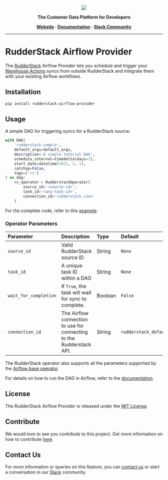 <p align="center">
  <a href="https://rudderstack.com/">
    <img src="https://user-images.githubusercontent.com/59817155/121357083-1c571300-c94f-11eb-8cc7-ce6df13855c9.png">
  </a>
</p>

<p align="center"><b>The Customer Data Platform for Developers</b></p>

<p align="center">
  <b>
    <a href="https://rudderstack.com">Website</a>
    ·
    <a href="https://rudderstack.com/docs/warehouse-actions/airflow-provider/">Documentation</a>
    ·
    <a href="https://rudderstack.com/join-rudderstack-slack-community">Slack Community</a>
  </b>
</p>

---

# RudderStack Airflow Provider

The [RudderStack](https://rudderstack.com) Airflow Provider lets you schedule and trigger your [Warehouse Actions](https://rudderstack.com/docs/warehouse-actions/) syncs from outside RudderStack and integrate them with your existing Airflow workflows.

## Installation

```bash
pip install rudderstack-airflow-provider
```

## Usage

A simple DAG for triggering syncs for a RudderStack source:

```python
with DAG(
    'rudderstack-sample',
    default_args=default_args,
    description='A simple tutorial DAG',
    schedule_interval=timedelta(days=1),
    start_date=datetime(2021, 1, 1),
    catchup=False,
    tags=['rs']
) as dag:
    rs_operator = RudderstackOperator(
        source_id='<source-id>',
        task_id='<any-task-id>',
        connection_id='rudderstack_conn'
    )
```

For the complete code, refer to this [example](examples/sample_dag.py).

### Operator Parameters

| Parameter | Description | Type | Default |
| :--- |:--- | :--- | :--- |
| `source_id` | Valid RudderStack source ID | String | `None` |
| `task_id` | A unique task ID within a DAG | String | `None` |
| `wait_for_completion` | If `True`, the task will wait for sync to complete. | Boolean | `False` |
| `connection_id` | The Airflow connection to use for connecting to the Rudderstack API. | String | `rudderstack_default` |

The RudderStack operator also supports all the parameters supported by the [Airflow base operator](https://airflow.apache.org/docs/apache-airflow/stable/_api/airflow/models/baseoperator/index.html).

For details on how to run the DAG in Airflow, refer to the [documentation](https://rudderstack.com/docs/warehouse-actions/airflow-provider/#running-the-dag).

## License

The RudderStack Airflow Provider is released under the [MIT License](LICENSE).

## Contribute

We would love to see you contribute to this project. Get more information on how to contribute [here](CONTRIBUTING.md).

## Contact Us

For more information or queries on this feature, you can [contact us](mailto:%20docs@rudderstack.com) or start a conversation in our [Slack](https://rudderstack.com/join-rudderstack-slack-community) community.

<!----variables---->

[slack]: https://rudderstack.com/join-rudderstack-slack-community
[twitter]: https://twitter.com/rudderstack
[linkedin]: https://www.linkedin.com/company/rudderlabs/
[devto]: https://dev.to/rudderstack
[medium]: https://rudderstack.medium.com/
[youtube]: https://www.youtube.com/channel/UCgV-B77bV_-LOmKYHw8jvBw
[rudderstack-blog]: https://rudderstack.com/blog/
[hackernews]: https://news.ycombinator.com/item?id=21081756
[producthunt]: https://www.producthunt.com/posts/rudderstack
[mit_license]: https://opensource.org/licenses/MIT
[agplv3_license]: https://www.gnu.org/licenses/agpl-3.0-standalone.html
[sspl_license]: https://www.mongodb.com/licensing/server-side-public-license
[config-generator]: https://github.com/rudderlabs/config-generator
[config-generator-section]: https://github.com/rudderlabs/rudder-server/blob/master/README.md#rudderstack-config-generator
[rudder-logo]: https://repository-images.githubusercontent.com/197743848/b352c900-dbc8-11e9-9d45-4deb9274101f
